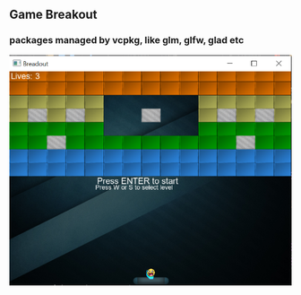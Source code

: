 ## Game Breakout

### packages managed by vcpkg, like glm, glfw, glad etc

![Demo](/images/demo.png)